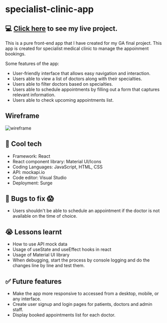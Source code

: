 # specialist-clinic-app
## 💻 [Click here](https://specialist-clinic.surge.sh/) to see my live project.


This is a pure front-end app that I have created for my GA final project. This app is created for specialist medical clinic to manage the appoinment bookings.

Some features of the app:
- User-friendly interface that allows easy navigation and interaction. 
- Users able to view a list of doctors along with their specialties. 
- Users able to filter doctors based on specialties. 
- Users able to schedule appointments by filling out a form that captures relevant information. 
- Users able to check upcoming appointments list.

## Wireframe
![wireframe](static/images/wireframe.png)


## 🚀 Cool tech
- Framework: React
- React component library: Material UI/Icons 
- Coding Languages: JavaScript, HTML, CSS
- API: mockapi.io
- Code editor: Visual Studio
- Deployment: Surge

## :bug: Bugs to fix :scream:
- Users shouldn't be able to schedule an appointment if the doctor is not available on the time of choice.


## :sob: Lessons learnt

- How to use API mock data
- Usage of useState and useEffect hooks in react
- Usage of Material UI library
- When debugging, start the process by console logging and do the changes line by line and test them.

## ✅ Future features
- Make the app more responsive to accessed from a desktop, mobile, or any interface.
- Create user signup and login pages for patients, doctors and admin staff.
- Display booked appointments list for each doctor.
